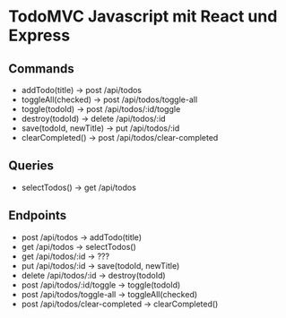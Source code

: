 # TodoMVC Javascript mit React und Express

## Commands

- addTodo(title) -> post /api/todos
- toggleAll(checked) -> post /api/todos/toggle-all
- toggle(todoId) -> post /api/todos/:id/toggle
- destroy(todoId) -> delete /api/todos/:id
- save(todoId, newTitle) -> put /api/todos/:id
- clearCompleted() -> post /api/todos/clear-completed

## Queries

- selectTodos() -> get /api/todos

## Endpoints

- post /api/todos -> addTodo(title)
- get /api/todos -> selectTodos()
- get /api/todos/:id -> ???
- put /api/todos/:id -> save(todoId, newTitle)
- delete /api/todos/:id -> destroy(todoId)
- post /api/todos/:id/toggle -> toggle(todoId)
- post /api/todos/toggle-all -> toggleAll(checked)
- post /api/todos/clear-completed -> clearCompleted()
